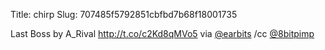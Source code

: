 Title: chirp
Slug: 707485f5792851cbfbd7b68f18001735

Last Boss by A_Rival  <a href="http://t.co/c2Kd8qMVo5">http://t.co/c2Kd8qMVo5</a> via <a href="http://twitter.com/earbits">@earbits</a> /cc <a href="http://twitter.com/8bitpimp">@8bitpimp</a>
